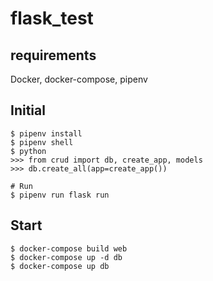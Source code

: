 # flask_test
## requirements

Docker, docker-compose, pipenv

## Initial

```
$ pipenv install
$ pipenv shell
$ python
>>> from crud import db, create_app, models
>>> db.create_all(app=create_app())

# Run
$ pipenv run flask run
```
## Start

```
$ docker-compose build web
$ docker-compose up -d db
$ docker-compose up db
```
